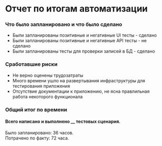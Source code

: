 # Отчет по итогам автоматизации
### Что было запланировано и что было сделано
* Были запланированы позитивные и негативные UI тесты - сделано
* Были запланированы позитивные и негативные API тесты - не сделано  
* Были запланированы тесты для проверки записей в БД - сделано

### Сработавшие риски
* Не верно оценены трудозатраты
* Много времени ушло на развертывания инфраструктуры для тестирования приложения 
* Отсутствие документации к приложению, не ясна правлильная работа некоторого функционала

### Общий итог по времени
#### Всего написано и выполнено __ тестовых сценария.
Было запланировано: 36 часов.  
Потрачено по факту: 72 часа.